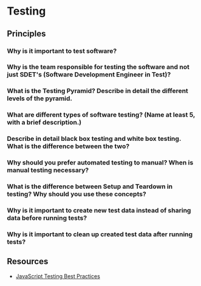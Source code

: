 # Testing

## Principles

### Why is it important to test software?
### Why is the team responsible for testing the software and not just SDET's (Software Development Engineer in Test)?
### What is the Testing Pyramid? Describe in detail the different levels of the pyramid.
### What are different types of software testing? (Name at least 5, with a brief description.)
### Describe in detail black box testing and white box testing. What is the difference between the two?
### Why should you prefer automated testing to manual? When is manual testing necessary?
### What is the difference between Setup and Teardown in testing? Why should you use these concepts?
### Why is it important to create new test data instead of sharing data before running tests?
### Why is it important to clean up created test data after running tests?

## Resources

- [JavaScript Testing Best Practices](https://github.com/goldbergyoni/javascript-testing-best-practices)
